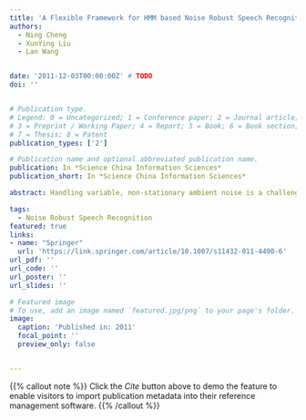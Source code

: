 ```yaml
---
title: 'A Flexible Framework for HMM based Noise Robust Speech Recognition using Generalized Parametric Space Polynomial Regression'
authors:
  - Ning Cheng
  - XunYing Liu
  - Lan Wang 


date: '2011-12-03T00:00:00Z' # TODO
doi: ''


# Publication type.
# Legend: 0 = Uncategorized; 1 = Conference paper; 2 = Journal article;
# 3 = Preprint / Working Paper; 4 = Report; 5 = Book; 6 = Book section;
# 7 = Thesis; 8 = Patent
publication_types: ['2']

# Publication name and optional abbreviated publication name.
publication: In *Science China Information Sciences*
publication_short: In *Science China Information Sciences*

abstract: Handling variable, non-stationary ambient noise is a challenging task for automatic speech recognition (ASR) systems. To address this issue, multi-style, noise condition independent (CI) model training using speech data collected in diverse noise environments, or uncertainty decoding techniques can be used. An alternative approach is to explicitly approximate the continuous trajectory of Gaussian component mean and variance parameters against the varying noise level, for example, using variable parameter hidden Markov model (VPHMM). This paper investigates a more generalized form of variable parameter HMMs (GVP-HMM). In addition to Gaussian component means and variances, it can also provide a more compact trajectory modeling for tied linear transformations. An alternative noise condition dependent (CD) training algorithm is also proposed to handle the bias to training noise condition distribution. Consistent error rate gains were obtained over conventional VP-HMM mean and variance only trajectory modeling on a media vocabulary Mandarin Chinese in-car navigation command recognition task.

tags:
  - Noise Robust Speech Recognition
featured: true
links:
- name: "Springer"
  url: 'https://link.springer.com/article/10.1007/s11432-011-4490-6'
url_pdf: ''
url_code: ''
url_poster: ''
url_slides: ''

# Featured image
# To use, add an image named `featured.jpg/png` to your page's folder.
image:
  caption: 'Published in: 2011'
  focal_point: ''
  preview_only: false


---
```


{{% callout note %}}
Click the _Cite_ button above to demo the feature to enable visitors to import publication metadata into their reference management software.
{{% /callout %}}


